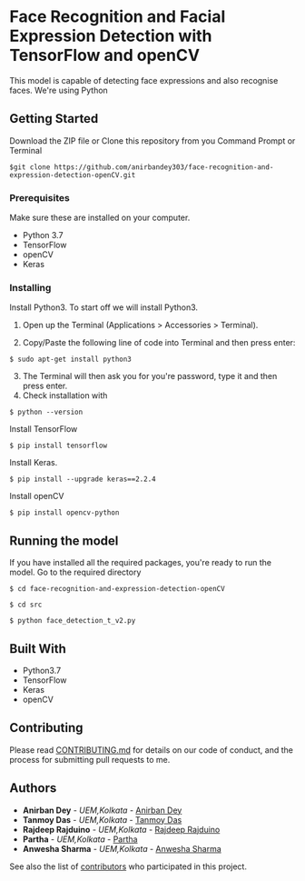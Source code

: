# Face Recognition and Facial Expression Detection with TensorFlow and openCV

This model is capable of detecting face expressions and also recognise faces.
We're using Python

## Getting Started

Download the ZIP file or Clone this repository from you Command Prompt or Terminal

```
$git clone https://github.com/anirbandey303/face-recognition-and-expression-detection-openCV.git
```

### Prerequisites
Make sure these are installed on your computer.
* Python 3.7
* TensorFlow
* openCV
* Keras

### Installing

Install Python3.
To start off we will install Python3.

1. Open up the Terminal (Applications > Accessories > Terminal).

2. Copy/Paste the following line of code into Terminal and then press enter:
```
$ sudo apt-get install python3
```
3. The Terminal will then ask you for you're password, type it and then press enter.
4. Check installation with
```
$ python --version
```

Install TensorFlow
```
$ pip install tensorflow
```

Install Keras.
```
$ pip install --upgrade keras==2.2.4
```

Install openCV
```
$ pip install opencv-python
```

## Running the model

If you have installed all the required packages, you're ready to run the model.
Go to the required directory
```
$ cd face-recognition-and-expression-detection-openCV
```
```
$ cd src
```
```
$ python face_detection_t_v2.py
```

## Built With

* Python3.7
* TensorFlow
* Keras
* openCV

## Contributing

Please read [CONTRIBUTING.md](https://gist.github.com/) for details on our code of conduct, and the process for submitting pull requests to me.

## Authors

* **Anirban Dey** - *UEM,Kolkata* - [Anirban Dey](https://github.com/anirbandey303)
* **Tanmoy Das** - *UEM,Kolkata* - [Tanmoy Das](https://github.com/myselfdevil)
* **Rajdeep Rajduino** - *UEM,Kolkata* - [Rajdeep Rajduino](https://github.com/Rajduino)
* **Partha** - *UEM,Kolkata* - [Partha](https://github.com/anirbandey303)
* **Anwesha Sharma** - *UEM,Kolkata* - [Anwesha Sharma](https://github.com/anirbandey303)

See also the list of [contributors](https://github.com/anirbandey303) who participated in this project.
